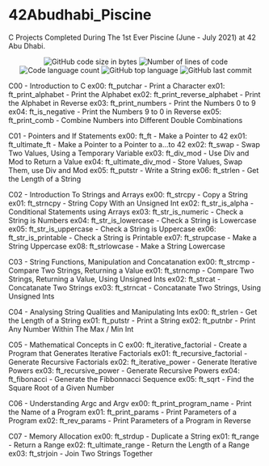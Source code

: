 # 42Abudhabi_Piscine
 C Projects
Completed During The 1st Ever Piscine (June - July 2021) at 42 Abu Dhabi.
<p align="center">
	<img alt="GitHub code size in bytes" src="https://img.shields.io/github/languages/code-size/simon-zerisenay/42Abudhabi_Piscine?color=lightblue" />
	<img alt="Number of lines of code" src="https://img.shields.io/tokei/lines/github/simon-zerisenay/42Abudhabi_Piscine?color=critical" />
	<img alt="Code language count" src="https://img.shields.io/github/languages/count/simon-zerisenay/42Abudhabi_Piscine?color=yellow" />
	<img alt="GitHub top language" src="https://img.shields.io/github/languages/top/simon-zerisenay/42Abudhabi_Piscine?color=blue" />
	<img alt="GitHub last commit" src="https://img.shields.io/github/last-commit/simon-zerisenay/42Abudhabi_Piscine?color=green" />
</p>

C00 - Introduction to C
ex00: ft_putchar - Print a Character
ex01: ft_print_alphabet - Print the Alphabet
ex02: ft_print_reverse_alphabet - Print the Alphabet in Reverse
ex03: ft_print_numbers - Print the Numbers 0 to 9
ex04: ft_is_negative - Print the Numbers 9 to 0 in Reverse
ex05: ft_print_comb - Combine Numbers into Different Double Combinations

C01 - Pointers and If Statements
ex00: ft_ft - Make a Pointer to 42
ex01: ft_ultimate_ft - Make a Pointer to a Pointer to a...to 42
ex02: ft_swap - Swap Two Values, Using a Temporary Variable
ex03: ft_div_mod - Use Div and Mod to Return a Value
ex04: ft_ultimate_div_mod - Store Values, Swap Them, use Div and Mod
ex05: ft_putstr - Write a String
ex06: ft_strlen - Get the Length of a String

C02 - Introduction To Strings and Arrays
ex00: ft_strcpy - Copy a String
ex01: ft_strncpy - String Copy With an Unsigned Int
ex02: ft_str_is_alpha - Conditional Statements using Arrays
ex03: ft_str_is_numeric - Check a String is Numbers
ex04: ft_str_is_lowercase - Check a String is Lowercase
ex05: ft_str_is_uppercase - Check a String is Uppercase
ex06: ft_str_is_printable - Check a String is Printable
ex07: ft_strupcase - Make a String Uppercase
ex08: ft_strlowcase - Make a String Lowercase

C03 - String Functions, Manipulation and Concatanation
ex00: ft_strcmp - Compare Two Strings, Returning a Value
ex01: ft_strncmp - Compare Two Strings, Returning a Value, Using Unsigned Ints
ex02: ft_strcat - Concatanate Two Strings
ex03: ft_strncat - Concatanate Two Strings, Using Unsigned Ints

C04 - Analysing String Qualities and Manipulating Ints
ex00: ft_strlen - Get the Length of a String
ex01: ft_putstr - Print a String
ex02: ft_putnbr - Print Any Number Within The Max / Min Int

C05 - Mathematical Concepts in C
ex00: ft_iterative_factorial - Create a Program that Generates Iterative Factorials
ex01: ft_recursive_factorial - Generate Recursive Factorials
ex02: ft_iterative_power - Generate Iterative Powers
ex03: ft_recursive_power - Generate Recursive Powers
ex04: ft_fibonacci - Generate the Fibbonnacci Sequence
ex05: ft_sqrt - Find the Square Root of a Given Number

C06 - Understanding Argc and Argv
ex00: ft_print_program_name - Print the Name of a Program
ex01: ft_print_params - Print Parameters of a Program
ex02: ft_rev_params - Print Parameters of a Program in Reverse

C07 - Memory Allocation
ex00: ft_strdup - Duplicate a String
ex01: ft_range - Return a Range
ex02: ft_ultimate_range - Return the Length of a Range
ex03: ft_strjoin - Join Two Strings Together
